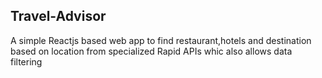 ## Travel-Advisor
A simple Reactjs based web app to find restaurant,hotels and destination based on location from specialized Rapid APIs whic also allows data filtering
